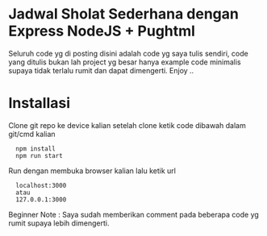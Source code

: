 # Jadwal Sholat Sederhana dengan Express NodeJS + Pughtml
Seluruh code yg di posting disini adalah code yg saya tulis sendiri, code yang ditulis bukan lah project yg besar hanya example code minimalis supaya tidak terlalu rumit dan dapat dimengerti. Enjoy ..
<br>
# Installasi
Clone git repo ke device kalian setelah clone ketik code dibawah dalam git/cmd kalian
```
  npm install
  npm run start
```

Run dengan membuka browser kalian lalu ketik url 
``` 
  localhost:3000
  atau
  127.0.0.1:3000
```

Beginner Note : Saya sudah memberikan comment pada beberapa code yg rumit supaya lebih dimengerti.
